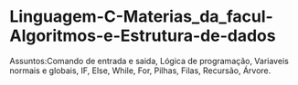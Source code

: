 # Linguagem-C-Materias_da_facul-Algoritmos-e-Estrutura-de-dados

Assuntos:Comando de entrada e saida, Lógica de programação, Variaveis normais e globais, IF, Else, While, For,  Pilhas, Filas, Recursão, Árvore.
